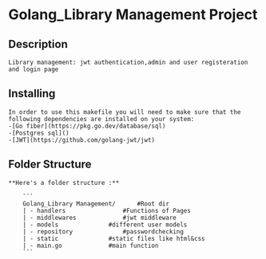 # Golang_Library Management Project

## Description
	Library management: jwt authentication,admin and user registeration and login page
	
## Installing 
	In order to use this makefile you will need to make sure that the following dependencies are installed on your system:
	-[Go fiber](https://pkg.go.dev/database/sql)
	-[Postgres sql]()
	-[JWT](https://github.com/golang-jwt/jwt)

## Folder Structure
	**Here's a folder structure :**

		```
		Golang_Library Management/		#Root dir
		| - handlers				#Functions of Pages
		| - middlewares				#jwt middleware
		| - models				#different user models
		| - repository				#passwordchecking
		| - static				#static files like html&css
		| - main.go				#main function
		```

